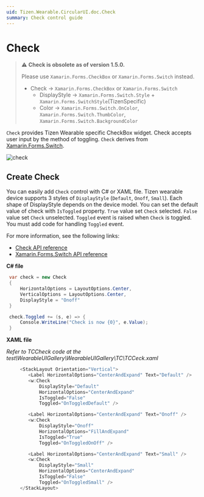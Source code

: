 ```yaml
---
uid: Tizen.Wearable.CircularUI.doc.Check
summary: Check control guide
---
```


# Check

> :warning: **Check is obsolete as of version 1.5.0.**
> 
> Please use `Xamarin.Forms.CheckBox` or `Xamarin.Forms.Switch` instead.
>
> - Check → `Xamarin.Forms.CheckBox` or `Xamarin.Forms.Switch`
>    - DisplayStyle → `Xamarin.Forms.Switch.Style` + `Xamarin.Forms.SwitchStyle`(TizenSpecific)
>    - Color → `Xamarin.Forms.Switch.OnColor`, `Xamarin.Forms.Switch.ThumbColor`, `Xamarin.Forms.Switch.BackgroundColor`

`Check` provides Tizen Wearable specific CheckBox widget. Check accepts user input by the method of toggling.
`Check` derives from [Xamarin.Forms.Switch](https://developer.xamarin.com/api/type/Xamarin.Forms.Switch/).

![check](data/check.png)

## Create Check
You can easily add `Check` control with C# or XAML file. Tizen wearable device supports 3 styles of `DisplayStyle` (`Default`, `Onoff`, `Small`).
Each shape of DisplayStyle depends on the device model. You can set the default value of check with `IsToggled` property. `True` value set `Check` selected. `False` value set `Check` unselected. `Toggled` event is raised when `Check` is toggled. You must add code for handling `Toggled` event.

For more information, see the following links:
 - [Check  API reference](https://samsung.github.io/Tizen.CircularUI/api/Tizen.Wearable.CircularUI.Forms.Check.html)
 - [Xamarin.Forms.Switch  API reference](https://developer.xamarin.com/api/type/Xamarin.Forms.Switch/)

**C# file**
```cs
 var check = new Check
 {
     HorizontalOptions = LayoutOptions.Center,
     VerticalOptions = LayoutOptions.Center,
     DisplayStyle = "Onoff"
 }

 check.Toggled += (s, e) => {
     Console.WriteLine("Check is now {0}", e.Value);
 }
```

**XAML file**

_Refer to TCCheck code at the test\WearableUIGallery\WearableUIGallery\TC\TCCeck.xaml_

```cs
     <StackLayout Orientation="Vertical">
        <Label HorizontalOptions="CenterAndExpand" Text="Default" />
        <w:Check
            DisplayStyle="Default"
            HorizontalOptions="CenterAndExpand"
            IsToggled="False"
            Toggled="OnToggledDefault" />

        <Label HorizontalOptions="CenterAndExpand" Text="Onoff" />
        <w:Check
            DisplayStyle="Onoff"
            HorizontalOptions="FillAndExpand"
            IsToggled="True"
            Toggled="OnToggledOnOff" />

        <Label HorizontalOptions="CenterAndExpand" Text="Small" />
        <w:Check
            DisplayStyle="Small"
            HorizontalOptions="CenterAndExpand"
            IsToggled="False"
            Toggled="OnToggledSmall" />
     </StackLayout>
```
